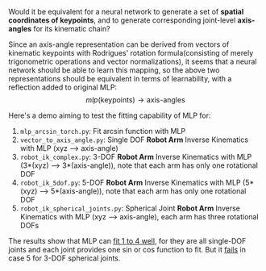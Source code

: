 Would it be equivalent for a neural network to generate a set of **spatial coordinates of keypoints**, and to generate corresponding joint-level **axis-angles** for its kinematic chain?

Since an axis-angle representation can be derived from vectors of kinematic keypoints with Rodrigues' rotation formula(consisting of merely trigonometric operations and vector normalizations), it seems that a neural network should be able to learn this mapping, so the above two representations should be equivalent in terms of learnability, with a reflection added to original MLP: $$mlp(\text{keypoints}) \rightarrow \text{axis-angles}$$


Here's a demo aiming to test the fitting capability of MLP for:

1. `mlp_arcsin_torch.py`: Fit arcsin function with MLP
2. `vector_to_axis_angle.py`: Single DOF **Robot Arm** Inverse Kinematics with MLP (xyz --> axis-angle)
3. `robot_ik_complex.py`: 3-DOF **Robot Arm** Inverse Kinematics with MLP (3*(xyz) --> 3*(axis-angle)), note that each arm has only one rotational DOF
4. `robot_ik_5dof.py`: 5-DOF **Robot Arm** Inverse Kinematics with MLP (5*(xyz) --> 5*(axis-angle)), note that each arm has only one rotational DOF
5. `robot_ik_spherical_joints.py`: Spherical Joint **Robot Arm** Inverse Kinematics with MLP (xyz --> axis-angle), each arm has three rotational DOFs

The results show that MLP can [fit 1 to 4 well](https://github.com/cowboy446/IK-Solver-with-MLP/blob/main/results/robot_5dof_results.png), for they are all single-DOF joints and each joint provides one sin or cos function to fit. But it [fails](https://github.com/cowboy446/IK-Solver-with-MLP/blob/main/results/spherical_robot_results.png) in case 5 for 3-DOF spherical joints.